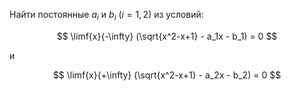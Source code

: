 Найти постоянные $a_i$ и $b_i \ (i=1,2)$ из условий:

$$ \limf{x}{-\infty} (\sqrt{x^2-x+1} - a_1x - b_1) = 0 $$

и

$$ \limf{x}{+\infty} (\sqrt{x^2-x+1} - a_2x - b_2) = 0 $$